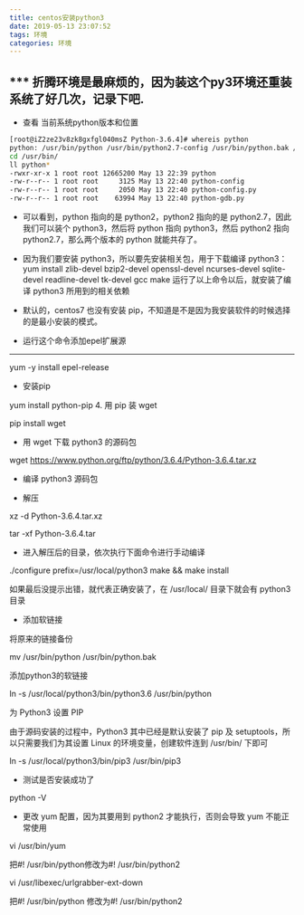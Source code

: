 ```yaml
---
title: centos安装python3
date: 2019-05-13 23:07:52
tags: 环境
categories: 环境
---
```

*** 折腾环境是最麻烦的，因为装这个py3环境还重装系统了好几次，记录下吧.
---
+ 查看 当前系统python版本和位置
```bash
[root@iZ2ze23v8zk8gxfgl040msZ Python-3.6.4]# whereis python
python: /usr/bin/python /usr/bin/python2.7-config /usr/bin/python.bak /usr/bin/python2.7 /usr/lib/python2.7 /usr/lib64/python2.7 /etc/python /usr/include/python2.7 /usr/share/man/man1/python.1.gz
cd /usr/bin/
ll python*
-rwxr-xr-x 1 root root 12665200 May 13 22:39 python
-rw-r--r-- 1 root root     3125 May 13 22:40 python-config
-rw-r--r-- 1 root root     2050 May 13 22:40 python-config.py
-rw-r--r-- 1 root root    63994 May 13 22:40 python-gdb.py

```

* 可以看到，python 指向的是 python2，python2 指向的是 python2.7，因此我们可以装个 python3，然后将 python 指向 python3，然后 python2 指向 python2.7，那么两个版本的 python 就能共存了。

* 因为我们要安装 python3，所以要先安装相关包，用于下载编译 python3：
yum install zlib-devel bzip2-devel openssl-devel ncurses-devel sqlite-devel readline-devel tk-devel gcc make 
运行了以上命令以后，就安装了编译 python3 所用到的相关依赖

* 默认的，centos7 也没有安装 pip，不知道是不是因为我安装软件的时候选择的是最小安装的模式。
* 运行这个命令添加epel扩展源
---
yum -y install epel-release

* 安装pip

yum install python-pip
4. 用 pip 装 wget

pip install wget

* 用 wget 下载 python3 的源码包

wget https://www.python.org/ftp/python/3.6.4/Python-3.6.4.tar.xz

- 编译 python3 源码包
* 解压

xz -d Python-3.6.4.tar.xz

tar -xf Python-3.6.4.tar

* 进入解压后的目录，依次执行下面命令进行手动编译

./configure prefix=/usr/local/python3
make && make install

如果最后没提示出错，就代表正确安装了，在 /usr/local/ 目录下就会有 python3 目录
* 添加软链接

将原来的链接备份

mv /usr/bin/python /usr/bin/python.bak

添加python3的软链接

ln -s /usr/local/python3/bin/python3.6 /usr/bin/python

为 Python3 设置 PIP

由于源码安装的过程中，Python3 其中已经是默认安装了 pip 及 setuptools，所以只需要我们为其设置 Linux 的环境变量，创建软件连到 /usr/bin/ 下即可

ln -s /usr/local/python3/bin/pip3 /usr/bin/pip3
* 测试是否安装成功了

python -V
* 更改 yum 配置，因为其要用到 python2 才能执行，否则会导致 yum 不能正常使用

vi /usr/bin/yum

把#! /usr/bin/python修改为#! /usr/bin/python2

vi /usr/libexec/urlgrabber-ext-down

把#! /usr/bin/python 修改为#! /usr/bin/python2


